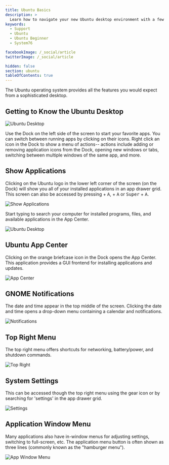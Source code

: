 ```yaml
---
title: Ubuntu Basics
description: >
  Learn how to navigate your new Ubuntu desktop environment with a few easy tips.
keywords:
  - Support
  - Ubuntu
  - Ubuntu Beginner
  - System76

facebookImage: /_social/article
twitterImage: /_social/article

hidden: false
section: ubuntu
tableOfContents: true
---
```


The Ubuntu operating system provides all the features you would expect from a sophisticated desktop.

## Getting to Know the Ubuntu Desktop

![Ubuntu Desktop](/images/ubuntu-basics/ubuntu-24.04-desktop.png)

Use the Dock on the left side of the screen to start your favorite apps. You can switch between running apps by clicking on their icons. Right click an icon in the Dock to show a menu of actions-- actions include adding or removing application icons from the Dock, opening new windows or tabs, switching between multiple windows of the same app, and more.

## Show Applications

Clicking on the Ubuntu logo in the lower left corner of the screen (on the Dock) will show you all of your installed applications in an app drawer grid.
This screen can also be accessed by pressing <kbd><font-awesome-icon :icon="['fab', 'ubuntu']"></font-awesome-icon></kbd> + <kbd>A</kbd>, <kbd><font-awesome-icon :icon="['fab', 'pop-os']"></font-awesome-icon></kbd> + <kbd>A</kbd> or <kbd>Super</kbd> + <kbd>A</kbd>.

![Show Applications](/images/ubuntu-basics/ubuntu-24.04-applications.png)

Start typing to search your computer for installed programs, files, and available applications in the App Center.

![Ubuntu Desktop](/images/ubuntu-basics/ubuntu-24.04-search.png)

## Ubuntu App Center

Clicking on the orange briefcase icon in the Dock opens the App Center. This application provides a GUI frontend for installing applications and updates.

![App Center](/images/ubuntu-basics/ubuntu-24.04-app-center.png)

## GNOME Notifications

The date and time appear in the top middle of the screen. Clicking the date and time opens a drop-down menu containing a calendar and notifications.

![Notifications](/images/ubuntu-basics/ubuntu-24.04-notifications.png)

## Top Right Menu

The top right menu offers shortcuts for networking, battery/power, and shutdown commands.

![Top Right](/images/ubuntu-basics/ubuntu-24.04-top-right-menu.png)

## System Settings

This can be accessed though the top right menu using the gear icon or by searching for 'settings' in the app drawer grid.

![Settings](/images/ubuntu-basics/ubuntu-24.04-settings.png)

## Application Window Menu

Many applications also have in-window menus for adjusting settings, switching to full-screen, etc. The application menu button is often shown as three lines (commonly known as the "hamburger menu").

![App Window Menu](/images/ubuntu-basics/ubuntu-24.04-app-window-menu.png)

